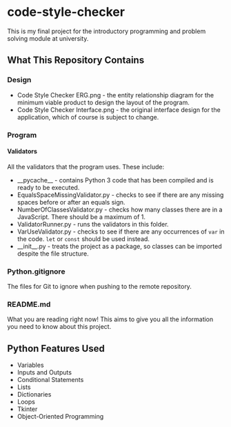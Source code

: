 # code-style-checker
This is my final project for the introductory programming and problem solving module at university.

## What This Repository Contains

### Design
- Code Style Checker ERG.png - the entity relationship diagram for the minimum viable product to design the layout of the program.
- Code Style Checker Interface.png - the original interface design for the application, which of course is subject to change.

### Program
#### Validators
All the validators that the program uses. These include:  
- \_\_pycache__ - contains Python 3 code that has been compiled and is ready to be executed.
- EqualsSpaceMissingValidator.py - checks to see if there are any missing spaces before or after an equals sign.
- NumberOfClassesValidator.py - checks how many classes there are in a JavaScript. There should be a maximum of 1.
- ValidatorRunner.py - runs the validators in this folder.
- VarUseValidator.py - checks to see if there are any occurrences of `var` in the code. `let` or `const` should be used instead.
- \_\_init__.py - treats the project as a package, so classes can be imported despite the file structure.

### Python.gitignore
The files for Git to ignore when pushing to the remote repository.

### README.md
What you are reading right now! This aims to give you all the information you need to know about this project.

## Python Features Used
- Variables  
- Inputs and Outputs  
- Conditional Statements  
- Lists  
- Dictionaries  
- Loops  
- Tkinter  
- Object-Oriented Programming